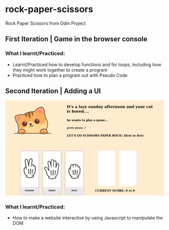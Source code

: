 # rock-paper-scissors
Rock Paper Scissors from Odin Project

<h2> First Iteration | Game in the browser console </h2>

<h3>What I learnt/Practiced:</h3>
<ul>
  <li> Learnt/Practiced how to develop functions and for loops, including how they might work together to create a program</li>
  <li> Practiced how to plan a program out with Pseudo Code </li>
 </ul>
 
<h2> Second Iteration | Adding a UI </h2>

<img src ="img/ExampleWebpage.png">

<h3>What I learnt/Practiced:</h3>
<ul>
  <li> How to make a website interactive by using Javascript to manipulate the DOM </li>
 </ul>
 
 
